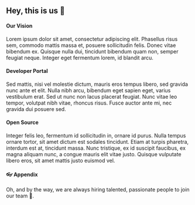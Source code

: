 ## Hey, this is us 👋

#### Our Vision

Lorem ipsum dolor sit amet, consectetur adipiscing elit. Phasellus risus sem, commodo mattis massa et, posuere sollicitudin felis. Donec vitae bibendum ex. Quisque nulla dui, tincidunt bibendum quam non, semper feugiat neque. Integer eget fermentum lorem, id blandit arcu.

#### Developer Portal

Sed mattis, nisi vel molestie dictum, mauris eros tempus libero, sed gravida nunc ante et elit. Nulla nibh arcu, bibendum eget sapien eget, varius vestibulum erat. Sed ut nunc non lacus placerat feugiat. Nunc vitae leo tempor, volutpat nibh vitae, rhoncus risus. Fusce auctor ante mi, nec gravida dui posuere sed. 

#### Open Source

Integer felis leo, fermentum id sollicitudin in, ornare id purus. Nulla tempus ornare tortor, sit amet dictum est sodales tincidunt. Etiam at turpis pharetra, interdum est at, tincidunt massa. Nunc tristique, ex id suscipit faucibus, ex magna aliquam nunc, a congue mauris elit vitae justo. Quisque vulputate libero eros, sit amet mattis justo euismod vel. 

#### 👓 Appendix

Oh, and by the way, we are always hiring talented, passionate people to join our team 🙌.

